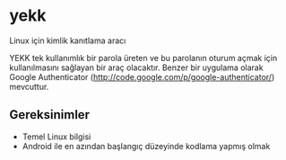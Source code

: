 yekk
====

Linux için kimlik kanıtlama aracı

YEKK tek kullanımlık bir parola üreten ve bu parolanın oturum açmak için kullanılmasını sağlayan bir araç olacaktır. Benzer bir uygulama olarak Google Authenticator (http://code.google.com/p/google-authenticator/) mevcuttur.

## Gereksinimler
* Temel Linux bilgisi 
* Android ile en azından başlangıç düzeyinde kodlama yapmış olmak
